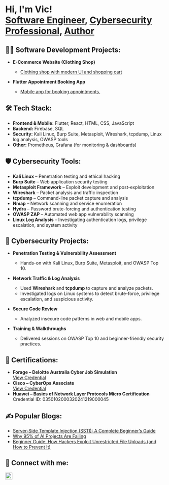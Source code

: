 <h1>Hi, I'm Vic! <br/>
<a href="https://github.com/kemboii" target="_blank" rel="noopener noreferrer">Software Engineer</a>, 
<a href="https://www.linkedin.com/in/victor-kipkemboi-a092151b2/" target="_blank" rel="noopener noreferrer">Cybersecurity Professional</a>, 
<a href="https://medium.com/@vickemboi" target="_blank" rel="noopener noreferrer">Author</a>
</h1>

<h2>👨‍💻 Software Development Projects:</h2>

- <b>E-Commerce Website (Clothing Shop)</b>  
  - <a href="https://carelle.vercel.app/" target="_blank" rel="noopener noreferrer">Clothing shop with modern UI and shopping cart</a>

- <b>Flutter Appointment Booking App</b>  
  - <a href="https://github.com/kemboii/vc_appointment_booking" target="_blank" rel="noopener noreferrer">Mobile app for booking appointments.</a>

<h2>🛠️ Tech Stack:</h2>

- **Frontend & Mobile:** Flutter, React, HTML, CSS, JavaScript  
- **Backend:** Firebase, SQL  
- **Security:** Kali Linux, Burp Suite, Metasploit, Wireshark, tcpdump, Linux log analysis, OWASP tools  
- **Other:** Prometheus, Grafana (for monitoring & dashboards)  

<h2>🛡️ Cybersecurity Tools:</h2>

- **Kali Linux** – Penetration testing and ethical hacking  
- **Burp Suite** – Web application security testing  
- **Metasploit Framework** – Exploit development and post-exploitation  
- **Wireshark** – Packet analysis and traffic inspection  
- **tcpdump** – Command-line packet capture and analysis  
- **Nmap** – Network scanning and service enumeration  
- **Hydra** – Password brute-forcing and authentication testing  
- **OWASP ZAP** – Automated web app vulnerability scanning  
- **Linux Log Analysis** – Investigating authentication logs, privilege escalation, and system activity  

<h2>🔐 Cybersecurity Projects:</h2>

- <b>Penetration Testing & Vulnerability Assessment</b>  
  - Hands-on with Kali Linux, Burp Suite, Metasploit, and OWASP Top 10.

- <b>Network Traffic & Log Analysis</b>  
  - Used <b>Wireshark</b> and <b>tcpdump</b> to capture and analyze packets.  
  - Investigated logs on Linux systems to detect brute-force, privilege escalation, and suspicious activity.  

- <b>Secure Code Review</b>  
  - Analyzed insecure code patterns in web and mobile apps.  

- <b>Training & Walkthroughs</b>  
  - Delivered sessions on OWASP Top 10 and beginner-friendly security practices.  

<h2>📜 Certifications:</h2>

<ul>
  <li>
    <b>Forage – Deloitte Australia Cyber Job Simulation</b><br/>
    <a href="https://forage-uploads-prod.s3.amazonaws.com/completion-certificates/9PBTqmSxAf6zZTseP/E9pA6qsdbeyEkp3ti_9PBTqmSxAf6zZTseP_pXSaPrvNwJSoMZSpQ_1751875431572_completion_certificate.pdf" target="_blank" rel="noopener noreferrer">View Credential</a>
  </li>
  <li>
    <b>Cisco – CyberOps Associate</b><br/>
    <a href="https://www.credly.com/badges/18c6fbbf-b08b-4d70-9e0e-dee06ab08fbe/linked_in_profile" target="_blank" rel="noopener noreferrer">View Credential</a>
  </li>
  <li>
    <b>Huawei – Basics of Network Layer Protocols Micro Certification</b><br/>
    Credential ID: 0350102000320241219000045<br/>
  </li>
</ul>

<h2>✍️ Popular Blogs:</h2>

<ul>
  <li><a href="https://medium.com/@vickemboi/server-side-template-injection-ssti-a-complete-beginners-guide-55f4a6bd9294" target="_blank" rel="noopener noreferrer">Server-Side Template Injection (SSTI): A Complete Beginner’s Guide</a></li>
  <li><a href="https://medium.com/@vickemboi/why-95-of-ai-projects-are-failing-f79e510ea414" target="_blank" rel="noopener noreferrer">Why 95% of AI Projects Are Failing</a></li>
  <li><a href="https://medium.com/@vickemboi/beginner-guide-how-hackers-exploit-unrestricted-file-uploads-and-how-to-prevent-it-2f57b9ca3f5b" target="_blank" rel="noopener noreferrer">Beginner Guide: How Hackers Exploit Unrestricted File Uploads (and How to Prevent It)</a></li>
</ul>

<h2> 🤳 Connect with me:</h2>

<a href="https://www.linkedin.com/in/victor-kipkemboi-a092151b2/" target="_blank" rel="noopener noreferrer">
  <img align="left" alt="Victor Kipkemboi | LinkedIn" width="22px" src="https://cdn.jsdelivr.net/npm/simple-icons@v3/icons/linkedin.svg" />
</a>
